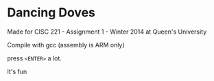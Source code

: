 Dancing Doves
=============

Made for CISC 221 - Assignment 1 - Winter 2014 at Queen's University

Compile with gcc (assembly is ARM only)

press `<ENTER>` a lot.

It's fun
